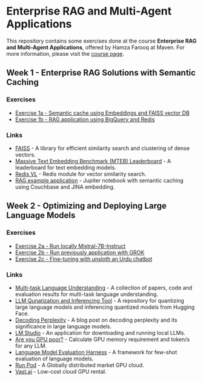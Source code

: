 # Enterprise RAG and Multi-Agent Applications

This repository contains some exercises done at the course **Enterprise RAG and Multi-Agent Applications**, offered by Hamza Farooq at Maven. For more information, please visit the [course page](https://maven.com/boring-bot/advanced-llm/).

## Week 1 - Enterprise RAG Solutions with Semantic Caching

### Exercises
- [Exercise 1a - Semantic cache using Embeddings and FAISS vector DB](./module1/Advanced_LLMs_1a_Semantic_cache_from_scratch.ipynb)
- [Exercise 1b - RAG application using BigQuery and Redis](./module1/Advanced_LLMs_1b_BigQuery_Palm_Redis.ipynb)

### Links

- [FAISS](https://faiss.ai/) - A library for efficient similarity search and clustering of dense vectors.
- [Massive Text Embedding Benchmark (MTEB) Leaderboard](https://huggingface.co/spaces/mteb/leaderboard) - A leaderboard for text embedding models.
- [Redis VL](https://redis.io/docs/latest/integrate/redisvl/overview/) - Redis module for vector similarity search.
- [RAG example application](https://github.com/ranjancse26/enterprise_rag_multi_agent/blob/main/Scemantic_Caching_with_Couchbase%2C_JINA_embedding.ipynb) - Jupiter notebook with semantic caching using Couchbase and JINA embedding.


## Week 2 - Optimizing and Deploying Large Language Models

### Exercises

- [Exercise 2a - Run locally Mistral-7B-Instruct](./module2/Advanced_LLM_Module_2a_Mistral_7b_instruct.ipynb)
- [Exercise 2b - Run previously application with GROK](module2/Advanced_LLM_Module_2b_Testing_Mistral_7b_instruct.ipynb)
- [Exercise 2c - Fine-tuning with unsloth an Urdu chatbot](./module2/Advanced_LLM_Module_2c_Urdu_Llama.ipynb)

### Links
- [Multi-task Language Understanding](https://paperswithcode.com/task/multi-task-language-understanding) - A collection of papers, code and evaluation results for multi-task language understanding.
- [LLM Qunatization and Inferencing Tool](https://github.com/alok-abhishek/Quantizing-LLMs-and-inferencing-Quantized-model-from-HF/) - A repository for quantizing large language models and inferencing quantized models from Hugging Face.
- [Decoding Perplexity](https://blog.uptrain.ai/decoding-perplexity-and-its-significance-in-llms/) - A blog post on decoding perplexity and its significance in large language models.
- [LM Studio](https://lmstudio.ai/) - An application for downloading and running local LLMs.
- [Are you GPU poor?](https://rahulschand.github.io/gpu_poor/) - Calculate GPU memory requirement and token/s for any LLM.
- [Language Model Evaluation Harness](https://github.com/EleutherAI/lm-evaluation-harness) - A framework for few-shot evaluation of language models.
- [Run Pod](https://www.runpod.io/) - A Globally distributed market GPU cloud.
- [Vast.ai](https://vast.ai/) - Low-cost cloud GPU rental.